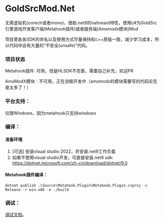 # GoldSrcMod.Net

无需虚拟机(coreclr或者mono)，借助.net9的nativeaot特性，使用c#为GoldSrc引擎游戏开发客户端(Metahook插件)或者服务端(Amxmodx模块)Mod

项目里各各SDK的命名以及使用方式尽量保持和c++原版一致，减少学习成本，所以代码中会有大量的“不安全(unsafe)”代码。

### 项目状态
Metahook插件: 可用，但是HLSDK不完善，需要自己补充，欢迎PR

AmxModX模块：不可用，正在消极开发中（amxmodx的模块需要写的代码实在是太多了！）

### 平台支持：
仅限Windows，因为metahook只支持windows

### 编译：
#### 准备环境
1. [可选] 安装visual studio 2022，并安装.net9工作负载
2. 如果不使用visual studio开发，可直接安装.net9 sdk: https://dotnet.microsoft.com/zh-cn/download/dotnet/9.0

#### Metahook插件编译：

```shell
dotnet publish .\Source\Metahook.Plugin\Metahook.Plugin.csproj -c Release -r win-x86 -o ./build
```

### 调试：
 [调试文档](Document/Debug.md)。
